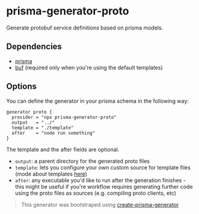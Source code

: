 # prisma-generator-proto

Generate protobuf service definitions based on prisma models. 

## Dependencies

- [prisma](https://www.prisma.io/docs/concepts/components/prisma-cli/installation)
- [buf](https://docs.buf.build/installation) (required only when you're using the default templates)

## Options

You can define the generator in your prisma schema in the following way:

```
generator proto {
  provider = "npx prisma-generator-proto"
  output   = "../"
  template = "./template"
  after    = "node run something"
}
```

The template and the after fields are optional. 

- `output`: a parent directory for the generated proto files
- `template`: lets you configure your own custom source for template files (mode about templates [here](./TEMPLATE.md))
- `after`: any executable you'd like to run after the generation finishes - this might be useful if you're workflow requires generating further code using the proto files as sources (e.g. compiling proto clients, etc)

> This generator was bootstraped using [create-prisma-generator](https://github.com/YassinEldeeb/create-prisma-generator)

